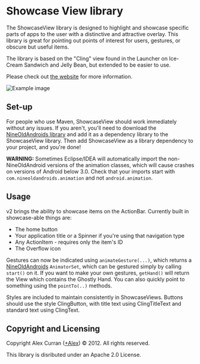 Showcase View library  
====
  
The ShowcaseView library is designed to highlight and showcase specific parts of apps to the user with a distinctive and attractive overlay. This library is great for pointing out points of interest for users, gestures, or obscure but useful items.

The library is based on the "Cling" view found in the Launcher on Ice-Cream Sandwich and Jelly Bean, but extended to be easier to use.

Please check out [the website](http://espiandev.github.com/ShowcaseView) for more information.

![Example image](https://raw.github.com/Espiandev/ShowcaseView/master/example.png)

Set-up
----

For people who use Maven, ShowcaseView should work immediately without any issues. If you aren't, you'll need to download the [NineOldAndroids library](https://github.com/JakeWharton/NineOldAndroids) and add it as a dependency library to the ShowcaseView library. Then add ShowcaseView as a library dependency to your project, and you're done! 

**WARNING:** Sometimes Eclipse/IDEA will automatically import the non-NineOldAndroid versions of the animation classes, which will cause crashes on versions of Android below 3.0. Check that your imports start with `com.nineoldandroids.animation` and not `android.animation`.

Usage
----

v2 brings the ability to showcase items on the ActionBar. Currently built in showcase-able things are:
- The home button 
- Your application title or a Spinner if you're using that navigation type
- Any ActionItem - requires only the item's ID
- The Overflow icon   

Gestures can now be indicated using `animateGesture(...)`, which returns a [NineOldAndroids](http://nineoldandroids.com) `AnimatorSet`, which can be gestured simply by calling `start()` on it. If you want to make your own gestures, `getHand()` will return the View which contains the Ghostly Hand. You can also quickly point to something using the `pointTo(..)` methods.

Styles are included to maintain consistently in ShowcaseViews. Buttons should use the style ClingButton, with title text using ClingTitleText and standard text using ClingText.

Copyright and Licensing
----

Copyright Alex Curran ([+Alex](https://plus.google.com/110510888639261520925/posts)) © 2012. All rights reserved.

This library is disributed under an Apache 2.0 License.
